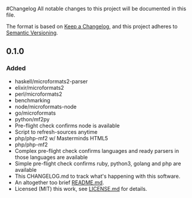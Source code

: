 #Changelog
All notable changes to this project will be documented in this file.

The format is based on [Keep a Changelog](https://keepachangelog.com/en/1.0.0/), and this project adheres to [Semantic Versioning](https://semver.org/spec/v2.0.0.html).

## 0.1.0
### Added
- haskell/microformats2-parser
- elixir/microformats2
- perl/microformats2
- benchmarking
- node/microformats-node
- go/microformats
- python/mf2py
- Pre-flight check confirms node is available
- Script to refresh-sources anytime
- php/php-mf2 w/ Masterminds HTML5
- php/php-mf2
- Complex pre-flight check confirms languages and ready parsers in those languages are available
- Simple pre-flight check confirms ruby, python3, golang and php are available
- This CHANGELOG.md to track what's happening with this software.
- An altogether too brief [README.md](README.md).
- Licensed (MIT) this work, see [LICENSE.md](LICENSE.md) for details.
